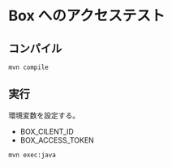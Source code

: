 # Box へのアクセステスト
## コンパイル

```
mvn compile
```

## 実行 

環境変数を設定する。

- BOX_CILENT_ID
- BOX_ACCESS_TOKEN

```
mvn exec:java
```
